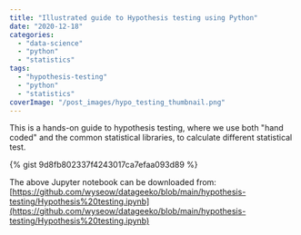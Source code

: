 ```yaml
---
title: "Illustrated guide to Hypothesis testing using Python"
date: "2020-12-18"
categories: 
  - "data-science"
  - "python"
  - "statistics"
tags: 
  - "hypothesis-testing"
  - "python"
  - "statistics"
coverImage: "/post_images/hypo_testing_thumbnail.png"
---
```


This is a hands-on guide to hypothesis testing, where we use both "hand coded" and the common statistical libraries, to calculate different statistical test.

{% gist 9d8fb802337f4243017ca7efaa093d89 %}

The above Jupyter notebook can be downloaded from: [https://github.com/wyseow/datageeko/blob/main/hypothesis-testing/Hypothesis%20testing.ipynb](https://github.com/wyseow/datageeko/blob/main/hypothesis-testing/Hypothesis%20testing.ipynb)
